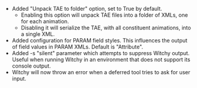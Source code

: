 * Added "Unpack TAE to folder" option, set to True by default.
  * Enabling this option will unpack TAE files into a folder of XMLs, one for each animation.
  * Disabling it will serialize the TAE, with all constituent animations, into a single XML.
* Added configuration for PARAM field styles. This influences the output of field values in PARAM XMLs. Default is "Attribute".
* Added -s "silent" parameter which attempts to suppress Witchy output. Useful when running Witchy in an environment that does not support its console output.
* Witchy will now throw an error when a deferred tool tries to ask for user input.